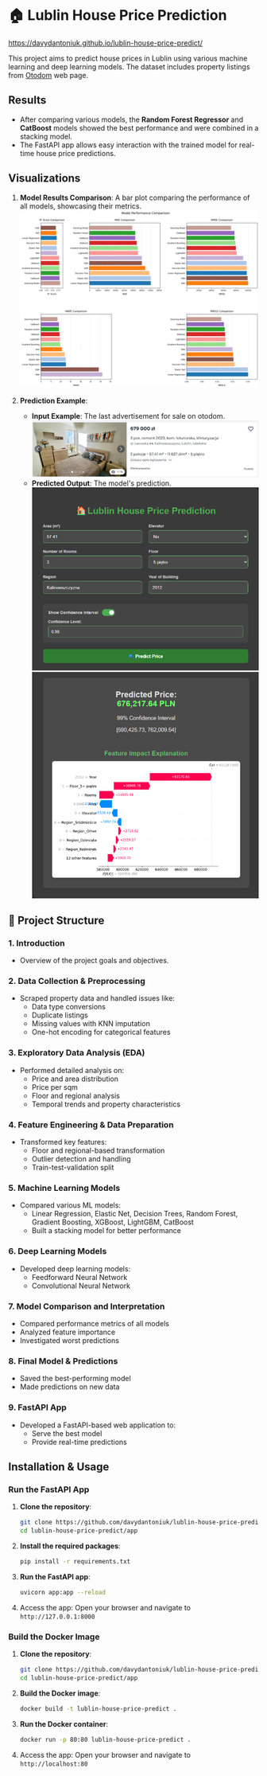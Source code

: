# 🏠 Lublin House Price Prediction

https://davydantoniuk.github.io/lublin-house-price-predict/

This project aims to predict house prices in Lublin using various machine learning and deep learning models. The dataset includes property listings from [Otodom](https://www.otodom.pl/pl/wyniki/sprzedaz/mieszkanie/lubelskie/lublin/lublin/lublin?viewType=listing&page=) web page.

## **Results**

-   After comparing various models, the **Random Forest Regressor** and **CatBoost** models showed the best performance and were combined in a stacking model.
-   The FastAPI app allows easy interaction with the trained model for real-time house price predictions.

## Visualizations

1. **Model Results Comparison**: A bar plot comparing the performance of all models, showcasing their metrics.
   ![Bar Plot of Model Results](description_images/model_comparison.png)

2. **Prediction Example**:
    - **Input Example**: The last advertisement for sale on otodom.
      ![Example Ad](description_images/image2.jpg)
    - **Predicted Output**: The model's prediction.\
      ![Predicted vs Actual](description_images/example_output1.png)
      ![Predicted vs Actual](description_images/example_output2.png)

## 📁 **Project Structure**

### 1. Introduction

-   Overview of the project goals and objectives.

### 2. Data Collection & Preprocessing

-   Scraped property data and handled issues like:
    -   Data type conversions
    -   Duplicate listings
    -   Missing values with KNN imputation
    -   One-hot encoding for categorical features

### 3. Exploratory Data Analysis (EDA)

-   Performed detailed analysis on:
    -   Price and area distribution
    -   Price per sqm
    -   Floor and regional analysis
    -   Temporal trends and property characteristics

### 4. Feature Engineering & Data Preparation

-   Transformed key features:
    -   Floor and regional-based transformation
    -   Outlier detection and handling
    -   Train-test-validation split

### 5. Machine Learning Models

-   Compared various ML models:
    -   Linear Regression, Elastic Net, Decision Trees, Random Forest, Gradient Boosting, XGBoost, LightGBM, CatBoost
    -   Built a stacking model for better performance

### 6. Deep Learning Models

-   Developed deep learning models:
    -   Feedforward Neural Network
    -   Convolutional Neural Network

### 7. Model Comparison and Interpretation

-   Compared performance metrics of all models
-   Analyzed feature importance
-   Investigated worst predictions

### 8. Final Model & Predictions

-   Saved the best-performing model
-   Made predictions on new data

### 9. FastAPI App

-   Developed a FastAPI-based web application to:
    -   Serve the best model
    -   Provide real-time predictions

## Installation & Usage

### Run the FastAPI App

1. **Clone the repository**:
    ```bash
    git clone https://github.com/davydantoniuk/lublin-house-price-predict.git
    cd lublin-house-price-predict/app
    ```
2. **Install the required packages**:

    ```bash
    pip install -r requirements.txt
    ```

3. **Run the FastAPI app**:

    ```bash
    uvicorn app:app --reload
    ```

4. Access the app: Open your browser and navigate to `http://127.0.0.1:8000`

### Build the Docker Image

1. **Clone the repository**:
    ```bash
    git clone https://github.com/davydantoniuk/lublin-house-price-predict.git
    cd lublin-house-price-predict/app
    ```
2. **Build the Docker image**:

    ```bash
    docker build -t lublin-house-price-predict .
    ```

3. **Run the Docker container**:

    ```bash
    docker run -p 80:80 lublin-house-price-predict .
    ```

4. Access the app: Open your browser and navigate to `http://localhost:80`
